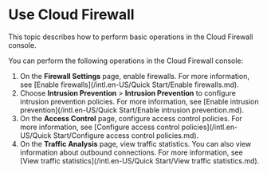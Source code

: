 # Use Cloud Firewall

This topic describes how to perform basic operations in the Cloud Firewall console.

You can perform the following operations in the Cloud Firewall console:

1.  On the **Firewall Settings** page, enable firewalls. For more information, see [Enable firewalls](/intl.en-US/Quick Start/Enable firewalls.md).
2.  Choose **Intrusion Prevention** \> **Intrusion Prevention** to configure intrusion prevention policies. For more information, see [Enable intrusion prevention](/intl.en-US/Quick Start/Enable intrusion prevention.md).
3.  On the **Access Control** page, configure access control policies. For more information, see [Configure access control policies](/intl.en-US/Quick Start/Configure access control policies.md).
4.  On the **Traffic Analysis** page, view traffic statistics. You can also view information about outbound connections. For more information, see [View traffic statistics](/intl.en-US/Quick Start/View traffic statistics.md).


